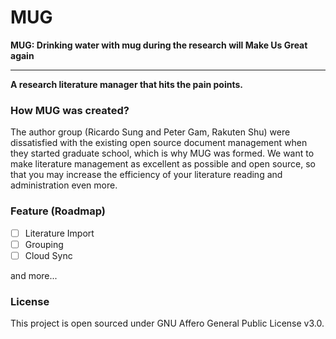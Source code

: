 # MUG
**MUG: Drinking water with mug during the research will Make Us Great again**

---

**A research literature manager that hits the pain points.**

### How MUG was created?
The author group (Ricardo Sung and Peter Gam, Rakuten Shu) were dissatisfied with the existing open source document management when they started graduate school, which is why MUG was formed. We want to make literature management as excellent as possible and open source, so that you may increase the efficiency of your literature reading and administration even more.

### Feature (Roadmap)
- [ ] Literature Import
- [ ] Grouping 
- [ ] Cloud Sync

and more...

### License
This project is open sourced under GNU Affero General Public License v3.0.

